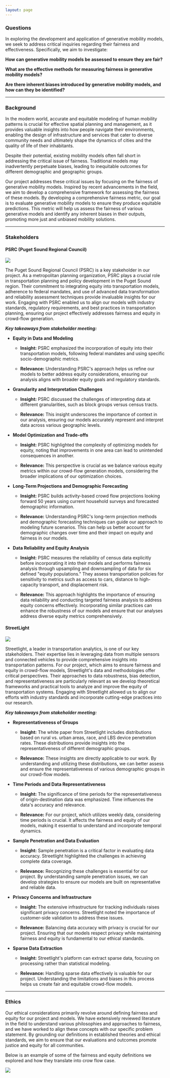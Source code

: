 ```yaml
---
layout: page
---
```


### Questions

In exploring the development and application of generative mobility models, we seek to address critical inquiries regarding their fairness and effectiveness. Specifically, we aim to investigate:



**How can generative mobility models be assessed to ensure they are fair?**

**What are the effective methods for measuring fairness in generative mobility models?**

**Are there inherent biases introduced by generative mobility models, and how can they be identified?**



---

### Background

In the modern world, accurate and equitable modeling of human mobility patterns is crucial for effective spatial planning and management, as it provides valuable insights into how people navigate their environments, enabling the design of infrastructure and services that cater to diverse community needs and ultimately shape the dynamics of cities and the quality of life of their inhabitants.

Despite their potential, existing mobility models often fall short in addressing the critical issue of fairness. Traditional models may inadvertently perpetuate biases, leading to inequitable outcomes for different demographic and geographic groups.

Our project addresses these critical issues by focusing on the fairness of generative mobility models. Inspired by recent advancements in the field, we aim to develop a comprehensive framework for assessing the fairness of these models. By developing a comprehensive fairness metric, our goal is to evaluate generative mobility models to ensure they produce equitable predictions. This metric will help us assess the fairness of various generative models and identify any inherent biases in their outputs, promoting more just and unbiased mobility solutions.


---

### Stakeholders

#### PSRC (Puget Sound Regional Council)

<img src="{{ site.url }}{{ site.baseurl }}/assets/img/psrc.jpg">


The Puget Sound Regional Council (PSRC) is a key stakeholder in our project. As a metropolitan planning organization, PSRC plays a crucial role in transportation planning and policy development in the Puget Sound region. Their commitment to integrating equity into transportation models, adherence to federal mandates, and use of advanced data transformation and reliability assessment techniques provide invaluable insights for our work. Engaging with PSRC enabled us to align our models with industry standards, regulatory requirements, and best practices in transportation planning, ensuring our project effectively addresses fairness and equity in crowd-flow generation.

***Key takeaways from stakeholder meeting:***

* **Equity in Data and Modeling**

    * **Insight:** PSRC emphasized the incorporation of equity into their transportation models, following federal mandates and using specific socio-demographic metrics.

    * **Relevance:** Understanding PSRC's approach helps us refine our models to better address equity considerations, ensuring our analysis aligns with broader equity goals and regulatory standards.

* **Granularity and Interpretation Challenges**

    * **Insight:** PSRC discussed the challenges of interpreting data at different granularities, such as block groups versus census tracts.
    
    * **Relevance:** This insight underscores the importance of context in our analysis, ensuring our models accurately represent and interpret data across various geographic levels.

* **Model Optimization and Trade-offs**

    * **Insight:** PSRC highlighted the complexity of optimizing models for equity, noting that improvements in one area can lead to unintended consequences in another.

    * **Relevance:** This perspective is crucial as we balance various equity metrics within our crowd-flow generation models, considering the broader implications of our optimization choices.

* **Long-Term Projections and Demographic Forecasting**

    * **Insight:** PSRC builds activity-based crowd flow projections looking forward 50 years using current household surveys and forecasted demographic information.

    * **Relevance:** Understanding PSRC's long-term projection methods and demographic forecasting techniques can guide our approach to modeling future scenarios. This can help us better account for demographic changes over time and their impact on equity and fairness in our models.

* **Data Reliability and Equity Analysis**

    * **Insight:** PSRC measures the reliability of census data explicitly before incorporating it into their models and performs fairness analysis through upsampling and downsampling of data for six defined "equity populations." They assess transportation policies for sensitivity to metrics such as access to cars, distance to high-capacity transport, and displacement risk.

    * **Relevance:** This approach highlights the importance of ensuring data reliability and conducting targeted fairness analysis to address equity concerns effectively. Incorporating similar practices can enhance the robustness of our models and ensure that our analyses address diverse equity metrics comprehensively.


#### StreetLight

<img src="{{ site.url }}{{ site.baseurl }}/assets/img/streetlight.jpg">

Streetlight, a leader in transportation analytics, is one of our key stakeholders. Their expertise lies in leveraging data from multiple sensors and connected vehicles to provide comprehensive insights into transportation patterns. For our project, which aims to ensure fairness and equity in crowd-flow models, Streetlight's data and methodologies offer critical perspectives. Their approaches to data robustness, bias detection, and representativeness are particularly relevant as we develop theoretical frameworks and practical tools to analyze and improve the equity of transportation systems. Engaging with Streetlight allowed us to align our efforts with industry standards and incorporate cutting-edge practices into our research.

***Key takeaways from stakeholder meeting:***


* **Representativeness of Groups**

    * **Insight:** The white paper from Streetlight includes distributions based on rural vs. urban areas, race, and LBS device penetration rates. These distributions provide insights into the representativeness of different demographic groups.

    * **Relevance:** These insights are directly applicable to our work. By understanding and utilizing these distributions, we can better assess and ensure the representativeness of various demographic groups in our crowd-flow models.

* **Time Periods and Data Representativeness**

    * **Insight:** The significance of time periods for the representativeness of origin-destination data was emphasized. Time influences the data's accuracy and relevance.
    
    * **Relevance:** For our project, which utilizes weekly data, considering time periods is crucial. It affects the fairness and equity of our models, making it essential to understand and incorporate temporal dynamics.

* **Sample Penetration and Data Evaluation**

    * **Insight:** Sample penetration is a critical factor in evaluating data accuracy. Streetlight highlighted the challenges in achieving complete data coverage.
    
    * **Relevance:** Recognizing these challenges is essential for our project. By understanding sample penetration issues, we can develop strategies to ensure our models are built on representative and reliable data.

* **Privacy Concerns and Infrastructure**

    * **Insight:** The extensive infrastructure for tracking individuals raises significant privacy concerns. Streetlight noted the importance of customer-side validation to address these issues.
    
    * **Relevance:** Balancing data accuracy with privacy is crucial for our project. Ensuring that our models respect privacy while maintaining fairness and equity is fundamental to our ethical standards.

* **Sparse Data Extraction**

    * **Insight:** Streetlight's platform can extract sparse data, focusing on processing rather than statistical modeling.
    
    * **Relevance:** Handling sparse data effectively is valuable for our project. Understanding the limitations and biases in this process helps us create fair and equitable crowd-flow models.



---


### Ethics


Our ethical considerations primarily revolve around defining fairness and equity for our project and models. We have extensively reviewed literature in the field to understand various philosophies and approaches to fairness, and we have worked to align these concepts with our specific problem statement. By grounding our definitions in established theories and ethical standards, we aim to ensure that our evaluations and outcomes promote justice and equity for all communities.

Below is an example of some of the fairness and equity definitions we explored and how they translate into crow flow case.

<img src="{{ site.url }}{{ site.baseurl }}/assets/img/ethics_table.png">


